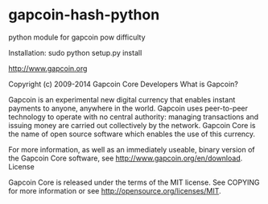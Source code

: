 # gapcoin-hash-python
python module for gapcoin pow difficulty

Installation: sudo python setup.py install

http://www.gapcoin.org

Copyright (c) 2009-2014 Gapcoin Core Developers
What is Gapcoin?

Gapcoin is an experimental new digital currency that enables instant payments to anyone, anywhere in the world. Gapcoin uses peer-to-peer technology to operate with no central authority: managing transactions and issuing money are carried out collectively by the network. Gapcoin Core is the name of open source software which enables the use of this currency.

For more information, as well as an immediately useable, binary version of the Gapcoin Core software, see http://www.gapcoin.org/en/download.
License

Gapcoin Core is released under the terms of the MIT license. See COPYING for more information or see http://opensource.org/licenses/MIT.
